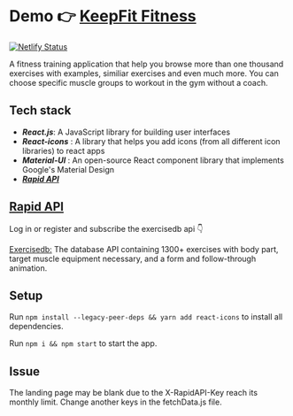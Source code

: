 # Demo 👉 [KeepFit Fitness](https://keepfit-fitness.netlify.app/) 

[![Netlify Status](https://api.netlify.com/api/v1/badges/7e380e25-57ff-441b-b623-160a980ff7e0/deploy-status)](https://app.netlify.com/sites/keepfit-fitness/deploys)

A fitness training application that help you browse more than one thousand exercises with examples, similiar exercises and even much more. You can choose specific muscle groups to workout in the gym without a coach. 

## Tech stack
- ***React.js***: A JavaScript library for building user interfaces
- ***React-icons*** : A library that helps you add icons (from all different icon libraries) to react apps
- ***Material-UI*** : An open-source React component library that implements Google's Material Design
- ***[Rapid API](https://rapidapi.com/hub)***

## [Rapid API](https://rapidapi.com/hub)
Log in or register and subscribe the exercisedb api 👇

[Exercisedb:](https://rapidapi.com/justin-WFnsXH_t6/api/exercisedb/)
The database API containing 1300+ exercises with body part, target muscle equipment necessary, and a form and follow-through animation.


## Setup

Run `npm install --legacy-peer-deps && yarn add react-icons` to install all dependencies. 

Run `npm i && npm start` to start the app.

## Issue
The landing page may be blank due to the X-RapidAPI-Key reach its monthly limit. Change another keys in the fetchData.js file.
